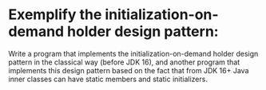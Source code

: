 # Exemplify the initialization-on-demand holder design pattern:
Write a program that implements the initialization-on-demand holder design pattern in the classical way (before JDK 16), and another program that implements this design pattern based on the fact that from JDK 16+ Java inner classes can have static members and static initializers.
